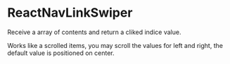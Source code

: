 # ReactNavLinkSwiper
Receive a array of contents and return a cliked indice value.

Works like a scrolled items, you may scroll the values for left and right, the default value is positioned on center.
